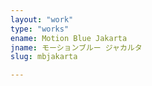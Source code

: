 ```yaml
---
layout: "work"
type: "works"
ename: Motion Blue Jakarta
jname: モーションブルー ジャカルタ
slug: mbjakarta

---
```

